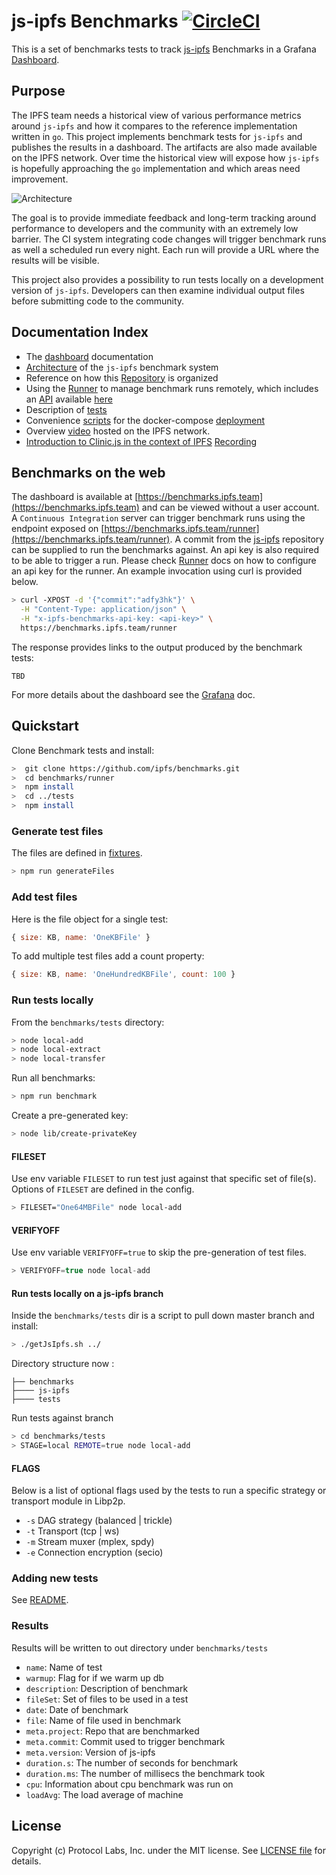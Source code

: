  # js-ipfs Benchmarks [![CircleCI](https://circleci.com/gh/ipfs/benchmarks.svg?style=svg)](https://circleci.com/gh/ipfs/benchmarks)

This is a set of benchmarks tests to track [js-ipfs](https://github.com/ipfs/js-ipfs) Benchmarks in a Grafana [Dashboard](https://benchmarks.ipfs.team).

## Purpose

The IPFS team needs a historical view of various performance metrics around `js-ipfs`
and how it compares to the reference implementation written in `go`. This project
implements benchmark tests for `js-ipfs` and publishes the results in a dashboard.
The artifacts are also made available on the IPFS network. Over time the historical
view will expose how `js-ipfs` is hopefully approaching the `go` implementation
and which areas need improvement.

![Architecture](architecture.png)

The goal is to provide immediate feedback and long-term tracking around performance
to developers and the community with an extremely low barrier.
The CI system integrating code changes will trigger benchmark runs as well a scheduled
run every night. Each run will provide a URL where the results will be visible.

This project also provides a possibility to run tests locally on a development
version of `js-ipfs`. Developers can then examine individual output files before
submitting code to the community.

## Documentation Index

* The [dashboard](infrastructure/grafana/README.md) documentation
* [Architecture](infrastructure/README.md) of the `js-ipfs` benchmark system
* Reference on how this [Repository](CONTRIBUTING.md) is organized
* Using the [Runner](runner/README.md) to manage benchmark runs remotely, which includes an [API](https://benchmarks.ipfs.team/runner/docs/index.html) available [here](https://benchmarks.ipfs.team/runner)
* Description of [tests](tests/README.md)
* Convenience [scripts](scripts/README.md) for the docker-compose [deployment](infrastructure/deploy/README.md)
* Overview [video](https://ipfs.io/ipfs/QmSZgcL7dyjcifZ5uJYmBDCCACfzQD5Ve2RFSoB4RdYATp) hosted on the IPFS network.
* [Introduction to Clinic.js in the context of IPFS](https://github.com/ipfs/team-mgmt/issues/796) [Recording](https://nearform.zoom.us/recording/play/A-4Vn3jA5aeK9BCPwKCA44IfwpLZePIBlzvD1bUYF7JqTXnG2JptVaLEVcRUmQ1i)

## Benchmarks on the web

The dashboard is available at [https://benchmarks.ipfs.team](https://benchmarks.ipfs.team) and can be viewed without a user account.
A `Continuous Integration` server can trigger benchmark runs using the endpoint exposed on [https://benchmarks.ipfs.team/runner](https://benchmarks.ipfs.team/runner). A commit from the [js-ipfs](https://github.com/ipfs/js-ipfs) repository can be supplied to run the benchmarks against. An api key is also required to be able to trigger a run. Please check [Runner](runner/README.md) docs on how to configure an api key for the runner. An example invocation using curl is provided below.

```bash
> curl -XPOST -d '{"commit":"adfy3hk"}' \
  -H "Content-Type: application/json" \
  -H "x-ipfs-benchmarks-api-key: <api-key>" \
  https://benchmarks.ipfs.team/runner
```

The response provides links to the output produced by the benchmark tests:

```
TBD
```

For more details about the dashboard see the [Grafana](infrastructure/grafana/README.md) doc.

## Quickstart

Clone Benchmark tests and install:

```bash
>  git clone https://github.com/ipfs/benchmarks.git
>  cd benchmarks/runner
>  npm install
>  cd ../tests
>  npm install
```

### Generate test files

The files are defined in [fixtures](tests/lib/fixtures.js).

```bash
> npm run generateFiles
```

### Add test files

Here is the file object for a single test:

```js
{ size: KB, name: 'OneKBFile' }
```

To add multiple test files add a count property:

```js
{ size: KB, name: 'OneHundredKBFile', count: 100 }
```

### Run tests locally

From the `benchmarks/tests` directory:

```bash
> node local-add
> node local-extract
> node local-transfer
```

Run all benchmarks:

```bash
> npm run benchmark
```

Create a pre-generated key:

```bash
> node lib/create-privateKey
```

#### FILESET

Use env variable `FILESET` to run test just against that specific set of file(s).  Options of `FILESET` are defined in the config.

```bash
> FILESET="One64MBFile" node local-add
```

#### VERIFYOFF

Use env variable `VERIFYOFF=true` to skip the pre-generation of test files.

```js
> VERIFYOFF=true node local-add
```

#### Run tests locally on a js-ipfs branch

Inside the `benchmarks/tests` dir is a script to pull down master branch and install:

```bash
> ./getJsIpfs.sh ../
```

Directory structure now :
```
├── benchmarks
├──── js-ipfs
├──── tests
```

Run tests against branch

```bash
> cd benchmarks/tests
> STAGE=local REMOTE=true node local-add
```

#### FLAGS

Below is a list of optional flags used by the tests to run a specific strategy or transport module in Libp2p.

- `-s` DAG strategy (balanced | trickle)
- `-t` Transport (tcp | ws)
- `-m` Stream muxer (mplex, spdy)
- `-e` Connection encryption (secio)

### Adding new tests

See [README](tests/README.md).

###  Results

Results will be written to out directory under `benchmarks/tests`

* `name`: Name of test
* `warmup`: Flag for if we warm up db
* `description`: Description of benchmark
* `fileSet`: Set of files to be used in a test
* `date`: Date of benchmark
* `file`: Name of file used in benchmark
* `meta.project`: Repo that are benchmarked
* `meta.commit`: Commit used to trigger benchmark
* `meta.version`: Version of js-ipfs
* `duration.s`: The number of seconds for benchmark
* `duration.ms`: The number of millisecs the benchmark took
* `cpu`: Information about cpu benchmark was run on
* `loadAvg`: The load average of machine

## License

Copyright (c) Protocol Labs, Inc. under the MIT license. See [LICENSE file](./LICENSE) for details.
